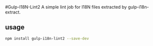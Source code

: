 #Gulp-I18N-Lint2 
A simple lint job for I18N files extracted by gulp-i18n-extract.

## usage

```bash
npm install gulp-i18n-lint2 --save-dev
```
